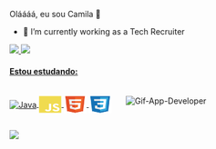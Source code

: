 Oláááá, eu sou Camila 👋

- 🔭 I’m currently working as a Tech Recruiter

<div>
  <a href="https://github.com/CamilaSantos29">
  <img height="180em" src="https://github-readme-stats.vercel.app/api?username=CamilaSantos29&show_icons=true&theme=dracula&include_all_commits=true&count_private=true"/>
  <img height="100em" src="https://github-readme-stats.vercel.app/api/top-langs/?username=CamilaSantos29&layout=compact&langs_count=7&theme=dracula"/>
</div>
  
  
#### Estou estudando:
  <div style="display: inline_block"><br>
  <img align="center" alt="Java" height="30" width="40" src="https://cdn.jsdelivr.net/gh/devicons/devicon/icons/java/java-original-wordmark.svg">
  <img align="center" alt="JavaScript" height="30" width="40" src="https://raw.githubusercontent.com/devicons/devicon/master/icons/javascript/javascript-plain.svg">
    <img align="center" alt="HTML" height="30" width="40" src="https://raw.githubusercontent.com/devicons/devicon/master/icons/html5/html5-original.svg">
  <img align="center" alt="CSS" height="30" width="40" src="https://raw.githubusercontent.com/devicons/devicon/master/icons/css3/css3-original.svg">
  <img align="right" alt="Gif-App-Developer" width="300" src="https://user-images.githubusercontent.com/88860081/129482195-66030814-527a-46b7-a09d-780ca3626f4a.gif">
</div>
    
   ##
  
  <div> 

  <a href="https://www.linkedin.com/in/camila-o-santos/" target="_blank"><img src="https://img.shields.io/badge/-LinkedIn-%230077B5?style=for-the-badge&logo=linkedin&logoColor=white" target="_blank"></a> 

 
</div>


